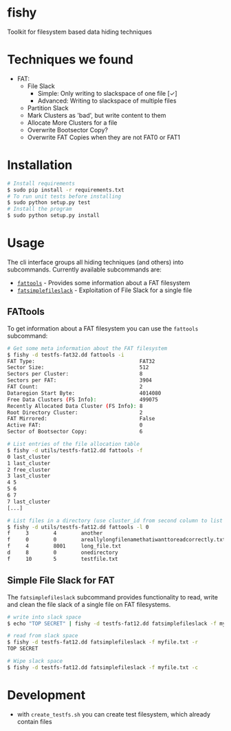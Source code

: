 # fishy
Toolkit for filesystem based data hiding techniques

# Techniques we found

* FAT:
	* File Slack
		* Simple: Only writing to slackspace of one file  [✓]
		* Advanced: Writing to slackspace of multiple files
	* Partition Slack
	* Mark Clusters as 'bad', but write content to them
	* Allocate More Clusters for a file
	* Overwrite Bootsector Copy?
	* Overwrite FAT Copies when they are not FAT0 or FAT1

# Installation

```bash
# Install requirements
$ sudo pip install -r requirements.txt
# To run unit tests before installing
$ sudo python setup.py test
# Install the program
$ sudo python setup.py install
```

# Usage

The cli interface groups all hiding techniques (and others) into subcommands. Currently available subcommands are:
* [`fattools`](#fattools) - Provides some information about a FAT filesystem
* [`fatsimplefileslack`](#simple-file-slack-for-fat) - Exploitation of File Slack for a single file

## FATtools

To get information about a FAT filesystem you can use the `fattools` subcommand:

```bash
# Get some meta information about the FAT filesystem
$ fishy -d testfs-fat32.dd fattools -i 
FAT Type:                                  FAT32
Sector Size:                               512
Sectors per Cluster:                       8
Sectors per FAT:                           3904
FAT Count:                                 2
Dataregion Start Byte:                     4014080
Free Data Clusters (FS Info):              499075
Recently Allocated Data Cluster (FS Info): 8
Root Directory Cluster:                    2
FAT Mirrored:                              False
Active FAT:                                0
Sector of Bootsector Copy:                 6

# List entries of the file allocation table
$ fishy -d utils/testfs-fat12.dd fattools -f 
0 last_cluster
1 last_cluster
2 free_cluster
3 last_cluster
4 5
5 6
6 7
7 last_cluster
[...]

# List files in a directory (use cluster_id from second column to list subdirectories)
$ fishy -d utils/testfs-fat12.dd fattools -l 0           
f     3        4        another
f     0        0        areallylongfilenamethatiwanttoreadcorrectly.txt
f     4        8001     long_file.txt
d     8        0        onedirectory
f     10       5        testfile.txt
```

## Simple File Slack for FAT

The `fatsimplefileslack` subcommand provides functionality to read, write and clean the file slack of a single file on FAT filesystems.

```bash
# write into slack space
$ echo "TOP SECRET" | fishy -d testfs-fat12.dd fatsimplefileslack -f myfile.txt -w

# read from slack space
$ fishy -d testfs-fat12.dd fatsimplefileslack -f myfile.txt -r
TOP SECRET

# Wipe slack space
$ fishy -d testfs-fat12.dd fatsimplefileslack -f myfile.txt -c
```

# Development

* with `create_testfs.sh` you can create test filesystem, which already contain files
